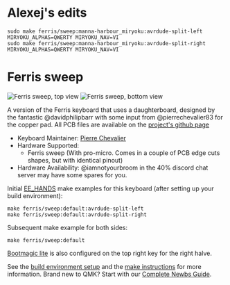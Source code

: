 # Alexej's edits

```
sudo make ferris/sweep:manna-harbour_miryoku:avrdude-split-left MIRYOKU_ALPHAS=QWERTY MIRYOKU_NAV=VI
sudo make ferris/sweep:manna-harbour_miryoku:avrdude-split-right MIRYOKU_ALPHAS=QWERTY MIRYOKU_NAV=VI
```

# Ferris sweep

![Ferris sweep, top view](https://i.imgur.com/5qCZUv6h.jpg)
![Ferris sweep, bottom view](https://i.imgur.com/ZC47CJth.jpg)

A version of the Ferris keyboard that uses a daughterboard, designed by the fantastic @davidphilipbarr with some input from @pierrechevalier83 for the copper pad. All PCB files are available on the [project's github page](https://github.com/davidphilipbarr/Sweep)

* Keyboard Maintainer: [Pierre Chevalier](https://github.com/pierrechevalier83)
* Hardware Supported:
	* Ferris sweep (With pro-micro. Comes in a couple of PCB edge cuts shapes, but with identical pinout)
* Hardware Availability: @iamnotyourbroom in the 40% discord chat server may have some spares for you.

Initial [EE_HANDS](https://docs.qmk.fm/#/feature_split_keyboard?id=handedness-by-eeprom) make examples for this keyboard (after setting up your build environment):

    make ferris/sweep:default:avrdude-split-left
    make ferris/sweep:default:avrdude-split-right

Subsequent make example for both sides:

    make ferris/sweep:default

[Bootmagic lite](https://docs.qmk.fm/#/feature_bootmagic?id=bootmagic-lite) is also configured on the top right key for the right halve.

See the [build environment setup](https://docs.qmk.fm/#/getting_started_build_tools) and the [make instructions](https://docs.qmk.fm/#/getting_started_make_guide) for more information. Brand new to QMK? Start with our [Complete Newbs Guide](https://docs.qmk.fm/#/newbs).
